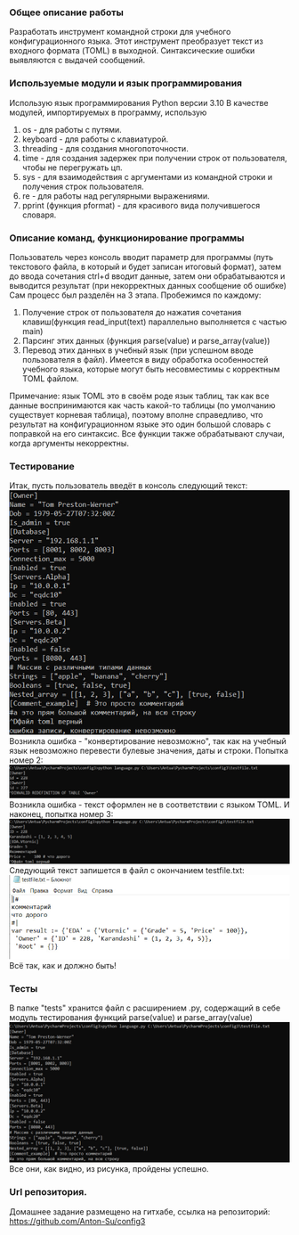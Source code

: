 ### Общее описание работы
Разработать инструмент командной строки для учебного конфигурационного
языка. Этот инструмент преобразует текст из
входного формата (TOML) в выходной. Синтаксические ошибки выявляются с выдачей
сообщений.


### Используемые модули и язык программирования
Использую язык программирования Python версии 3.10
В качестве модулей, импортируемых в программу, использую
1. os - для работы с путями.
2. keyboard - для работы с клавиатурой.
3. threading - для создания многопоточности.
4. time - для создания задержек при получении строк от пользователя, чтобы не перегружать цп.
5. sys - для взаимодействия c аргументами из командной строки и получения строк пользователя.
6. re - для работы над регулярными выражениями.
7. pprint (функция pformat) - для красивого вида получившегося словаря. 

### Описание команд, функционирование программы
Пользователь через консоль вводит параметр для программы (путь текстового файла, в который и будет записан итоговый формат), затем до ввода сочетания ctrl+d вводит данные, затем они обрабатываются и выводится результат (при некорректных данных сообщение об ошибке)
Сам процесс был разделён на 3 этапа.
Пробежимся по каждому:
1. Получение строк от пользователя до нажатия сочетания клавиш(функция read_input(text) параллельно выполняется c частью main)
2. Парсинг этих данных (функция parse(value) и parse_array(value))
3. Перевод этих данных в учебный язык (при успешном вводе пользователя в файл). Имеется в виду обработка особенностей учебного языка, которые могут быть несовместимы с корректным TOML файлом.

Примечание: язык TOML это в своём роде язык таблиц, так как все данные воспринимаются как часть какой-то таблицы (по умолчанию существует корневая таблица), поэтому вполне справедливо, что результат на конфигурационном языке это один большой словарь с поправкой на его синтаксис.
Все функции также обрабатывают случаи, когда аргументы некорректны.
### Тестирование
Итак, пусть пользователь введёт в консоль следующий текст:
![example.jpg](example.jpg)
Возникла ошибка - "конвертирование невозможно", так как на учебный язык невозможно перевести булевые значения, даты и строки. 
Попытка номер 2:
![img.png](img.png)
Возникла ошибка - текст оформлен не в соответствии с языком TOML.
И наконец, попытка номер 3:
![example3.jpg](example3.jpg)
Следующий текст запишется в файл с окончанием testfile.txt:
![example4.jpg](example4.jpg)
Всё так, как и должно быть!
### Тесты
В папке "tests" хранится файл с расширением .py, содержащий в себе модуль тестирования функций parse(value) и parse_array(value)
![testirovanie.jpg](testirovanie.jpg)
Все они, как видно, из рисунка, пройдены успешно.
### Url репозитория.
Домашнее задание размещено на гитхабе, ссылка на репозиторий:
https://github.com/Anton-Su/config3
